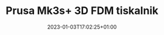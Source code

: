 ---
title: "Prusa Mk3s+ 3D FDM tiskalnik"
date: 2023-01-03T17:02:25+01:00
description: "Prusa MK3S+ je izjemno kakovosten in napreden 3D tiskalnik, ki ga proizvaja češko podjetje Prusa Research. Gre za nadgradnjo modela MK3S, ki vključuje številne izboljšave in nove funkcionalnosti.
MK3S+ uporablja tehnologijo Fused Filament Fabrication (FFF), ki omogoča tiskanje plast za plastjo. Tiskalnik ima ogrodje iz aluminija, ki zagotavlja stabilnost in natančnost tiskanja. Ima tudi samodejni nivojski senzor, ki omogoča enostavno nastavitev tiskalne površine.
Ena od pomembnih izboljšav MK3S+ je nova ekstruder tehnologija Bondtech, ki zagotavlja zanesljivo in dosledno ekstruzijo filamenta. Prav tako je opremljen z novim hladilnim sistemom za boljšo učinkovitost hlajenja med tiskanjem.
Tiskalnik ima veliko delovno površino dimenzij 250 x 210 x 210 mm, kar omogoča tiskanje različnih velikosti predmetov. Poleg tega ima MK3S+ veliko funkcij za nadzor tiskanja, kot so nadzor temperature, hitrosti in naklonov, kar omogoča boljše nadzorovanje kakovosti izdelka.
Prusa MK3S+ je znan po svoji zanesljivosti in natančnosti ter je zelo priljubljen med profesionalnimi in domačimi uporabniki 3D tiskalnikov po vsem svetu."
features: ["Dimenzije tiska: 250 x 210 x 210 mm"]
---